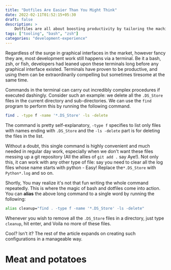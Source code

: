 ```yaml
---
title: "Dotfiles Are Easier Than You Might Think"
date: 2022-02-11T01:52:15+05:30
draft: false
description: >
    Dotfiles are all about boosting productivity by tailoring the machine's configurations to the developer's personalized needs. This article looks into the straightforward but powerful configurations one can have and master within a few minutes.
tags: ["tooling", "bash", "zsh"]
categories: "development-experience"
---
```


Regardless of the surge in graphical interfaces in the market, however fancy they are, most development work still happens via a terminal. Be it a bash, zsh, or fish, developers had leaned upon these terminals long before any graphical interface existed. Terminals have proven to be productive, and using them can be extraordinarily compelling but sometimes tiresome at the same time. 

Commands in the terminal can carry out incredibly complex procedures if executed dashingly. Consider such an example: we delete all the `.DS_Store` files in the current directory and sub-directories. We can use the `find` program to perform this by running the following command. 

```bash
find . -type f -name '*.DS_Store' -ls -delete
```

The command is pretty self-explanatory, `-type f` specifies to list only files with names ending with `.DS_Store` and the `-ls -delete`  part is for deleting the files in the list. 

Without a doubt, this single command is highly convenient and much needed in regular day work, especially when we don't want these files messing up a git repository (All the allies of `git add .` say Aye!). Not only this, it can work with any other type of file: say you need to clear all the log files whose name starts with python - Easy! Replace the`*.DS_Store` with `Python*.log` and so on.

Shortly, You may realize it's not that fun writing the whole command repeatedly. This is where the magic of bash and dotfiles come into action. You can **alias** the above long command to a single word by running the following:

```bash
alias cleanup="find . -type f -name '*.DS_Store' -ls -delete"
```

Whenever you wish to remove all the `.DS_Store` files in a directory, just type `cleanup`, hit enter, and Voila no more of these files.

Cool? Isn't it? The rest of the article expands on creating such configurations in a manageable way.

# Meat and potatoes 
